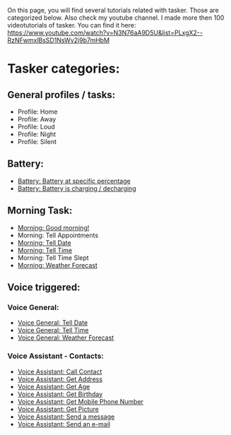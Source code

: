 On this page, you will find several tutorials related with tasker.
Those are categorized below.
Also check my youtube channel. I made more then 100 videotutorials of tasker. You can find it here: https://www.youtube.com/watch?v=N3N76aA9D5U&list=PLxgX2--RzNFwmxlBsSD1NsWv2j9b7mHbM

# Tasker categories:

## General profiles / tasks:
- Profile: Home
- Profile: Away
- Profile: Loud
- Profile: Night
- Profile: Silent

## Battery:
- [Battery: Battery at specific percentage](battery/battery_specific_percent.md) 
- [Battery: Battery is charging / decharging](battery/battery_charge_decharge.md)

## Morning Task:
- [Morning: Good morning!](autovoice/general/good_morning.md)
- Morning: Tell Appointments
- [Morning: Tell Date](autovoice/general/tell_date.md)
- [Morning: Tell Time](autovoice/general/tell_time.md)
- Morning: Tell Time Slept
- [Morning: Weather Forecast](autovoice/general/tell_weather.md)

## Voice triggered:
### Voice General:
- [Voice General: Tell Date](autovoice/general/tell_date.md)
- [Voice General: Tell Time](autovoice/general/tell_time.md)
- [Voice General: Weather Forecast](autovoice/general/tell_weather.md)

### Voice Assistant - Contacts:
- [Voice Assistant: Call Contact](autovoice/contacts/call_contact.md)
- [Voice Assistant: Get Address](autovoice/contacts/get_address.md)
- [Voice Assistant: Get Age](autovoice/contacts/get_age.md)
- [Voice Assistant: Get Birthday](autovoice/contacts/get_birthday.md)
- [Voice Assistant: Get Mobile Phone Number](autovoice/contacts/get_mobile_number.md)
- [Voice Assistant: Get Picture](autovoice/contacts/get_picture.md)
- [Voice Assistant: Send a message](autovoice/contacts/send_message.md)
- [Voice Assistant: Send an e-mail](autovoice/contacts/send_email.md)
